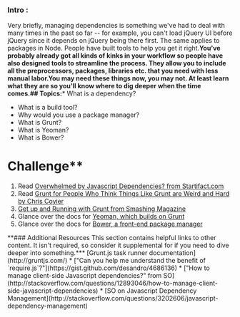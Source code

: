 ### Intro :
>
Very briefly, managing dependencies is something we've had to deal with many times in the past so far -- for example, you can't load jQuery UI before jQuery since it depends on jQuery being there first.  The same applies to packages in Node.  People have built tools to help you get it right.**You've probably already got all kinds of kinks in your workflow so people have also designed tools to streamline the process.  They allow you to include all the preprocessors, packages, libraries etc. that you need with less manual labor.**You may need these things now, you may not.  At least learn what they are so you'll know where to dig deeper when the time comes.**## Topics:*** What is a dependency?
* What is a build tool?
* Why would you use a package manager?
* What is Grunt?
* What is Yeoman?
* What is Bower?
# Challenge**<div class="lesson-content__panel" markdown="1">
1. Read [Overwhelmed by Javascript Dependencies? from Startifact.com](http://blog.startifact.com/posts/overwhelmed-by-javascript-dependencies.html)
2. Read [Grunt for People Who Think Things Like Grunt are Weird and Hard by Chris Coyier](http://24ways.org/2013/grunt-is-not-weird-and-hard/)
3. [Get up and Running with Grunt from Smashing Magazine](http://coding.smashingmagazine.com/2013/10/29/get-up-running-grunt/)
4. Glance over the docs for [Yeoman, which builds on Grunt](http://yeoman.io/)
5. Glance over the docs for [Bower, a front-end package manager](http://bower.io/)
</div>**### Additional Resources
This section contains helpful links to other content. It isn't required, so consider it supplemental for if you need to dive deeper into something.*** [Grunt.js task runner documentation](http://gruntjs.com/)
* ["Can you help me understand the benefit of `require.js`?"](https://gist.github.com/desandro/4686136)
* ["How to manage client-side Javascript dependencies?" from SO](http://stackoverflow.com/questions/12893046/how-to-manage-client-side-javascript-dependencies)
* [SO on Javascript Dependency Management](http://stackoverflow.com/questions/3202606/javascript-dependency-management)
